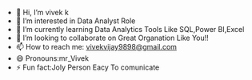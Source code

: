 - 👋 Hi, I’m vivek k
- 👀 I’m interested in Data Analyst Role
- 🌱 I’m currently learning Data Analytics Tools Like SQL,Power BI,Excel
- 💞️ I’m looking to collaborate on Great Organation Like You!!
- 📫 How to reach me: vivekvijay9898@gmail.com
- 😄 Pronouns:mr_Vivek
- ⚡ Fun fact:Joly Person Eacy To comunicate

<!---
vivek9344/vivek9344 is a ✨ special ✨ repository because its `README.md` (this file) appears on your GitHub profile.
You can click the Preview link to take a look at your changes.
--->

